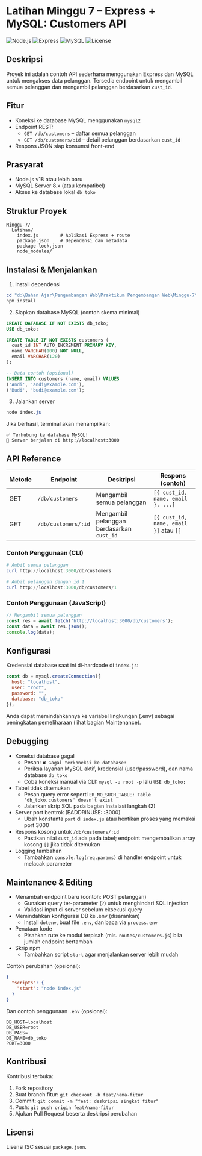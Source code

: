 # Latihan Minggu 7 – Express + MySQL: Customers API

![Node.js](https://img.shields.io/badge/Node.js-v18%2B-339933?logo=node.js&logoColor=white)
![Express](https://img.shields.io/badge/Express-5.x-000000?logo=express&logoColor=white)
![MySQL](https://img.shields.io/badge/MySQL-8.x-4479A1?logo=mysql&logoColor=white)
![License](https://img.shields.io/badge/License-ISC-lightgrey)

## Deskripsi

Proyek ini adalah contoh API sederhana menggunakan Express dan MySQL untuk mengakses data pelanggan. Tersedia endpoint untuk mengambil semua pelanggan dan mengambil pelanggan berdasarkan `cust_id`.

## Fitur

- Koneksi ke database MySQL menggunakan `mysql2`
- Endpoint REST:
  - `GET /db/customers` – daftar semua pelanggan
  - `GET /db/customers/:id` – detail pelanggan berdasarkan `cust_id`
- Respons JSON siap konsumsi front-end

## Prasyarat

- Node.js v18 atau lebih baru
- MySQL Server 8.x (atau kompatibel)
- Akses ke database lokal `db_toko`

## Struktur Proyek

```
Minggu-7/
  Latihan/
    index.js        # Aplikasi Express + route
    package.json    # Dependensi dan metadata
    package-lock.json
    node_modules/
```

## Instalasi & Menjalankan

1) Install dependensi

```powershell
cd "d:\Bahan Ajar\Pengembangan Web\Praktikum Pengembangan Web\Minggu-7\Latihan"
npm install
```

2) Siapkan database MySQL (contoh skema minimal)

```sql
CREATE DATABASE IF NOT EXISTS db_toko;
USE db_toko;

CREATE TABLE IF NOT EXISTS customers (
  cust_id INT AUTO_INCREMENT PRIMARY KEY,
  name VARCHAR(100) NOT NULL,
  email VARCHAR(120)
);

-- Data contoh (opsional)
INSERT INTO customers (name, email) VALUES
('Andi', 'andi@example.com'),
('Budi', 'budi@example.com');
```

3) Jalankan server

```powershell
node index.js
```

Jika berhasil, terminal akan menampilkan:

```
✅ Terhubung ke database MySQL!
🚀 Server berjalan di http://localhost:3000
```

## API Reference

| Metode | Endpoint                 | Deskripsi                                   | Respons (contoh) |
|--------|--------------------------|---------------------------------------------|------------------|
| GET    | `/db/customers`          | Mengambil semua pelanggan                    | `[{ cust_id, name, email }, ...]` |
| GET    | `/db/customers/:id`      | Mengambil pelanggan berdasarkan `cust_id`    | `[{ cust_id, name, email }]` atau `[]` |

### Contoh Penggunaan (CLI)

```powershell
# Ambil semua pelanggan
curl http://localhost:3000/db/customers

# Ambil pelanggan dengan id 1
curl http://localhost:3000/db/customers/1
```

### Contoh Penggunaan (JavaScript)

```js
// Mengambil semua pelanggan
const res = await fetch('http://localhost:3000/db/customers');
const data = await res.json();
console.log(data);
```

## Konfigurasi

Kredensial database saat ini di-hardcode di `index.js`:

```js
const db = mysql.createConnection({
  host: "localhost",
  user: "root",
  password: "",
  database: "db_toko"
});
```

Anda dapat memindahkannya ke variabel lingkungan (.env) sebagai peningkatan pemeliharaan (lihat bagian Maintenance).

## Debugging

- Koneksi database gagal
  - Pesan: `❌ Gagal terkoneksi ke database:`
  - Periksa layanan MySQL aktif, kredensial (user/password), dan nama database `db_toko`
  - Coba koneksi manual via CLI: `mysql -u root -p` lalu `USE db_toko;`
- Tabel tidak ditemukan
  - Pesan query error seperti `ER_NO_SUCH_TABLE: Table 'db_toko.customers' doesn't exist`
  - Jalankan skrip SQL pada bagian Instalasi langkah (2)
- Server port bentrok (EADDRINUSE: :3000)
  - Ubah konstanta `port` di `index.js` atau hentikan proses yang memakai port 3000
- Respons kosong untuk `/db/customers/:id`
  - Pastikan nilai `cust_id` ada pada tabel; endpoint mengembalikan array kosong `[]` jika tidak ditemukan
- Logging tambahan
  - Tambahkan `console.log(req.params)` di handler endpoint untuk melacak parameter

## Maintenance & Editing

- Menambah endpoint baru (contoh: POST pelanggan)
  - Gunakan query ter-parameter (`?`) untuk menghindari SQL injection
  - Validasi input di server sebelum eksekusi query
- Memindahkan konfigurasi DB ke .env (disarankan)
  - Install `dotenv`, buat file `.env`, dan baca via `process.env`
- Penataan kode
  - Pisahkan rute ke modul terpisah (mis. `routes/customers.js`) bila jumlah endpoint bertambah
- Skrip npm
  - Tambahkan script `start` agar menjalankan server lebih mudah

Contoh perubahan (opsional):

```json
{
  "scripts": {
    "start": "node index.js"
  }
}
```

Dan contoh penggunaan `.env` (opsional):

```
DB_HOST=localhost
DB_USER=root
DB_PASS=
DB_NAME=db_toko
PORT=3000
```

## Kontribusi

Kontribusi terbuka:

1. Fork repository
2. Buat branch fitur: `git checkout -b feat/nama-fitur`
3. Commit: `git commit -m "feat: deskripsi singkat fitur"`
4. Push: `git push origin feat/nama-fitur`
5. Ajukan Pull Request beserta deskripsi perubahan

## Lisensi

Lisensi ISC sesuai `package.json`.
